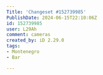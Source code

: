 ```yaml
---
Title: 'Changeset #152739985'
PublishDate: 2024-06-15T22:10:06Z
id: 152739985
user: L29Ah
comment: cameras
created_by: iD 2.29.0
tags:
- Montenegro
- Bar

---
```

